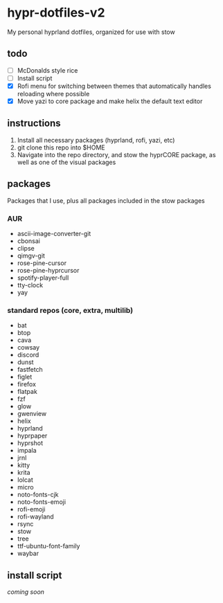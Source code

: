 # hypr-dotfiles-v2
My personal hyprland dotfiles, organized for use with stow

## todo

* [ ] McDonalds style rice
* [ ] Install script
* [x] Rofi menu for switching between themes that automatically handles reloading where possible
* [x] Move yazi to core package and make helix the default text editor

## instructions
1) Install all necessary packages (hyprland, rofi, yazi, etc)
2) git clone this repo into $HOME
3) Navigate into the repo directory, and stow the hyprCORE package, as well as one of the visual packages

## packages
Packages that I use, plus all packages included in the stow packages

### AUR
* ascii-image-converter-git
* cbonsai
* clipse
* qimgv-git
* rose-pine-cursor
* rose-pine-hyprcursor
* spotify-player-full
* tty-clock
* yay

### standard repos (core, extra, multilib)
* bat
* btop
* cava
* cowsay
* discord
* dunst
* fastfetch
* figlet
* firefox
* flatpak
* fzf
* glow
* gwenview
* helix
* hyprland
* hyprpaper
* hyprshot
* impala
* jrnl
* kitty
* krita
* lolcat
* micro
* noto-fonts-cjk
* noto-fonts-emoji
* rofi-emoji
* rofi-wayland
* rsync
* stow
* tree
* ttf-ubuntu-font-family
* waybar

## install script
*coming soon*
